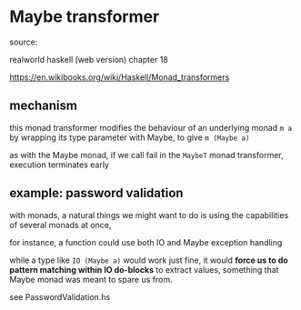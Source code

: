 # Maybe transformer

source:

realworld haskell (web version) chapter 18

https://en.wikibooks.org/wiki/Haskell/Monad_transformers

## mechanism

this monad transformer modifies the behaviour of an underlying
monad `m a` by wrapping its type parameter with Maybe, to give
`m (Maybe a)`

as with the Maybe monad, if we call fail in the `MaybeT` monad
transformer, execution terminates early

## example: password validation

with monads, a natural things we might want to do is using the capabilities 
of several monads at once,

for instance, a function could use both IO and Maybe exception handling

while a type like `IO (Maybe a)` would work just fine, it would **force
us to do pattern matching within IO do-blocks** to extract values, something
that Maybe monad was meant to spare us from.

see PasswordValidation.hs
